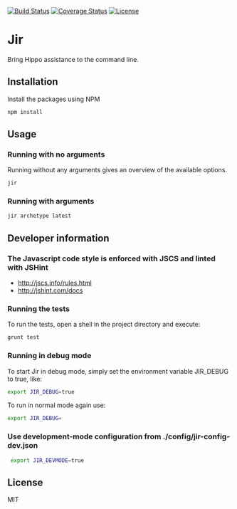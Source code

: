 [![Build Status](https://img.shields.io/travis/abogaart/jir.svg?style=flat-square)](http://travis-ci.org/abogaart/jir)
[![Coverage Status](https://img.shields.io/coveralls/abogaart/jir.svg?style=flat-square)](https://coveralls.io/r/abogaart/jir)
[![License](https://img.shields.io/github/license/abogaart/jir.svg?style=flat-square)]()

# Jir

Bring Hippo assistance to the command line.

## Installation

Install the packages using NPM

``` sh
npm install
```

## Usage

### Running with no arguments

Running without any arguments gives an overview of the available options.

``` sh
jir
```

### Running with arguments

``` sh
jir archetype latest
```

## Developer information

### The Javascript code style is enforced with JSCS and linted with JSHint
* http://jscs.info/rules.html
* http://jshint.com/docs


### Running the tests

To run the tests, open a shell in the project directory and execute:

``` sh
grunt test
```

### Running in debug mode

To start Jir in debug mode, simply set the environment variable JIR_DEBUG to true, like:

 ``` sh
 export JIR_DEBUG=true
 ```

 To run in normal mode again use:

 ``` sh
 export JIR_DEBUG=
 ```

### Use development-mode configuration from ./config/jir-config-dev.json
``` sh
 export JIR_DEVMODE=true
 ```



## License

MIT